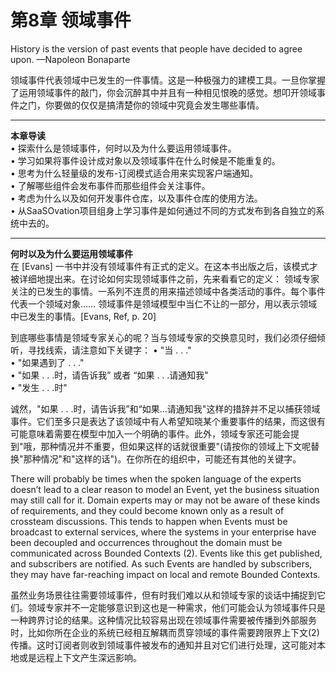 第8章 领域事件
============

History is the version of past events that people have decided to agree upon. 
                                                                            —Napoleon Bonaparte

领域事件代表领域中已发生的一件事情。这是一种极强力的建模工具。一旦你掌握了运用领域事件的敲门，你会沉醉其中并且有一种相见恨晚的感觉。想叩开领域事件之门，你要做的仅仅是搞清楚你的领域中究竟会发生哪些事情。

***

**本章导读**  
• 探索什么是领域事件，何时以及为什么要运用领域事件。  
• 学习如果将事件设计成对象以及领域事件在什么时候是不能重复的。  
• 思考为什么轻量级的发布-订阅模式适合用来实现客户端通知。  
• 了解哪些组件会发布事件而那些组件会关注事件。  
• 考虑为什么以及如何开发事件仓库，以及事件仓库的使用方法。  
• 从SaaSOvation项目组身上学习事件是如何通过不同的方式发布到各自独立的系统中去的。  

***

**何时以及为什么要运用领域事件**   
在 [Evans] 一书中并没有领域事件有正式的定义。在这本书出版之后，该模式才被详细地提出来。在讨论如何实现领域事件之前，先来看看它的定义：
领域专家关注的已发生的事情。一系列不连贯的用来描述领域中各类活动的事件。每个事件代表一个领域对象…… 领域事件是领域模型中当仁不让的一部分，用以表示领域中已发生的事情。[Evans, Ref, p. 20]


到底哪些事情是领域专家关心的呢？当与领域专家的交换意见时，我们必须仔细倾听，寻找线索，请注意如下关键字：
• "当 . . ."  
• "如果遇到了 . . ."  
• "如果 . . .时，请告诉我” 或者 “如果 . . .请通知我"  
• "发生 . . .时"

诚然，"如果 . . .时，请告诉我”和“如果...请通知我"这样的措辞并不足以捕获领域事件。它们至多只是表达了该领域中有人希望知晓某个重要事件的结果，而这很有可能意味着需要在模型中加入一个明确的事件。此外，领域专家还可能会提到"哦，那种情况并不重要，但如果这样的话就很重要"(请按你的领域上下文呢替换"那种情况"和"这样的话")。在你所在的组织中，可能还有其他的关键字。


There will probably be times when the spoken language of the experts doesn’t lead to a clear
reason to model an Event, yet the business situation may still call for it. Domain experts may or may
not be aware of these kinds of requirements, and they could become known only as a result of crossteam
discussions. This tends to happen when Events must be broadcast to external services, where the
systems in your enterprise have been decoupled and occurrences throughout the domain must be
communicated across Bounded Contexts (2). Events like this get published, and subscribers are
notified. As such Events are handled by subscribers, they may have far-reaching impact on local and
remote Bounded Contexts.

虽然业务场景往往需要领域事件，但有时我们难以从和领域专家的谈话中捕捉到它们。领域专家并不一定能够意识到这也是一种需求，他们可能会认为领域事件只是一种跨界讨论的结果。这种情况比较容易出现在领域事件需要被传播到外部服务时，比如你所在企业的系统已经相互解耦而贯穿领域的事件需要跨限界上下文(2)传播。这时订阅者则收到领域事件被发布的通知并且对它们进行处理，这可能对本地或是远程上下文产生深远影响。
